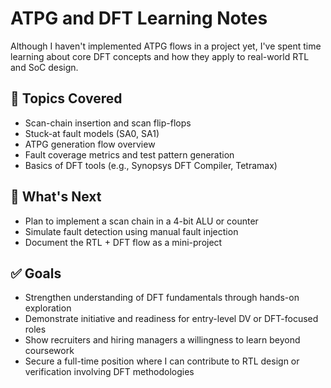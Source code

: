 # ATPG and DFT Learning Notes

Although I haven't implemented ATPG flows in a project yet, I've spent time learning about core DFT concepts and how they apply to real-world RTL and SoC design.

## 🧠 Topics Covered
- Scan-chain insertion and scan flip-flops
- Stuck-at fault models (SA0, SA1)
- ATPG generation flow overview
- Fault coverage metrics and test pattern generation
- Basics of DFT tools (e.g., Synopsys DFT Compiler, Tetramax)

## 🔧 What's Next
- Plan to implement a scan chain in a 4-bit ALU or counter
- Simulate fault detection using manual fault injection
- Document the RTL + DFT flow as a mini-project

## ✅ Goals
- Strengthen understanding of DFT fundamentals through hands-on exploration
- Demonstrate initiative and readiness for entry-level DV or DFT-focused roles
- Show recruiters and hiring managers a willingness to learn beyond coursework
- Secure a full-time position where I can contribute to RTL design or verification involving DFT methodologies
